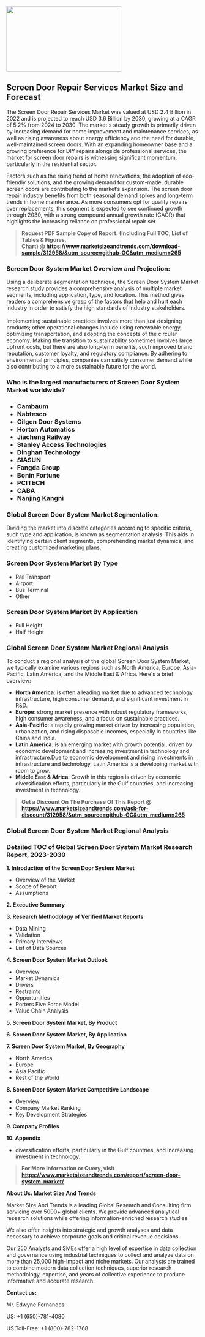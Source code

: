 <p><img class="alignnone size-medium wp-image-20088" src="https://ffe5etoiles.com/wp-content/uploads/2024/12/MST1-300x171.png" alt="" width="300" height="171" /></p><h2>Screen Door Repair Services Market Size and Forecast</h2><p>The Screen Door Repair Services Market was valued at USD 2.4 Billion in 2022 and is projected to reach USD 3.6 Billion by 2030, growing at a CAGR of 5.2% from 2024 to 2030. The market's steady growth is primarily driven by increasing demand for home improvement and maintenance services, as well as rising awareness about energy efficiency and the need for durable, well-maintained screen doors. With an expanding homeowner base and a growing preference for DIY repairs alongside professional services, the market for screen door repairs is witnessing significant momentum, particularly in the residential sector.</p><p>Factors such as the rising trend of home renovations, the adoption of eco-friendly solutions, and the growing demand for custom-made, durable screen doors are contributing to the market’s expansion. The screen door repair industry benefits from both seasonal demand spikes and long-term trends in home maintenance. As more consumers opt for quality repairs over replacements, this segment is expected to see continued growth through 2030, with a strong compound annual growth rate (CAGR) that highlights the increasing reliance on professional repair ser</p><blockquote id="" class=""><strong>Request PDF Sample Copy of Report: (Including Full TOC, List of Tables &amp; Figures, Chart)&nbsp;@&nbsp;<strong><a href="https://www.marketsizeandtrends.com/download-sample/312958/&utm_source=github-GC&utm_medium=265" target="_blank">https://www.marketsizeandtrends.com/download-sample/312958/&utm_source=github-GC&utm_medium=265</a></strong></strong></blockquote><h3 id="" class="">Screen Door System Market&nbsp;Overview and Projection:</h3><p id="" class="">Using a deliberate segmentation technique, the Screen Door System Market research study provides a comprehensive analysis of multiple market segments, including application, type, and location. This method gives readers a comprehensive grasp of the factors that help and hurt each industry in order to satisfy the high standards of industry stakeholders. <br /> <br />Implementing sustainable practices involves more than just designing products; other operational changes include using renewable energy, optimizing transportation, and adopting the concepts of the circular economy. Making the transition to sustainability sometimes involves large upfront costs, but there are also long-term benefits, such improved brand reputation, customer loyalty, and regulatory compliance. By adhering to environmental principles, companies can satisfy consumer demand while also contributing to a more sustainable future for the world.</p><h3 id="" class="">Who is the largest manufacturers of&nbsp;Screen Door System Market worldwide?</h3><h3 class=""><p><ul><li>Cambaum </li><li> Nabtesco </li><li> Gilgen Door Systems </li><li> Horton Automatics </li><li> Jiacheng Railway </li><li> Stanley Access Technologies </li><li> Dinghan Technology </li><li> SIASUN </li><li> Fangda Group </li><li> Bonin Fortune </li><li> PCITECH </li><li> CABA </li><li> Nanjing Kangni</li></ul></p></h3><h3 id="" class="">Global&nbsp;Screen Door System Market Segmentation:</h3><p id="" class="">Dividing the market into discrete categories according to specific criteria, such type and application, is known as segmentation analysis. This aids in identifying certain client segments, comprehending market dynamics, and creating customized marketing plans.</p><h3 id="" class="">Screen Door System Market&nbsp;By Type</h3><p><p><ul><li>Rail Transport</li><li> Airport</li><li> Bus Terminal</li><li> Other</p></li></ul></p></p><h3 id="" class="">Screen Door System Market&nbsp;By Application</h3><p class=""><p><ul><li>Full Height</li><li> Half Height</li></ul></p></p><h3 id="" class="">Global Screen Door System Market Regional Analysis</h3><p id="" class="">To conduct a regional analysis of the global Screen Door System Market, we typically examine various regions such as North America, Europe, Asia-Pacific, Latin America, and the Middle East &amp; Africa. Here's a brief overview:</p><ul><li><strong>North America</strong>: is often a leading market due to advanced technology infrastructure, high consumer demand, and significant investment in R&amp;D.</li><li><strong>Europe</strong>: strong market presence with robust regulatory frameworks, high consumer awareness, and a focus on sustainable practices.</li><li><strong>Asia-Pacific</strong>: a rapidly growing market driven by increasing population, urbanization, and rising disposable incomes, especially in countries like China and India.</li><li><strong>Latin America</strong>: is an emerging market with growth potential, driven by economic development and increasing investment in technology and infrastructure.Due to economic development and rising investments in infrastructure and technology, Latin America is a developing market with room to grow.</li><li><strong>Middle East &amp; Africa</strong>: Growth in this region is driven by economic diversification efforts, particularly in the Gulf countries, and increasing investment in technology.</li></ul><blockquote id="" class=""><strong>Get a Discount On The Purchase Of This Report @ <strong><a href="https://www.marketsizeandtrends.com/ask-for-discount/312958/&utm_source=github-GC&utm_medium=265" target="_blank">https://www.marketsizeandtrends.com/ask-for-discount/312958/&utm_source=github-GC&utm_medium=265</a></strong></strong></blockquote><h3 id="" class="">Global Screen Door System Market Regional Analysis</h3><h3 id="" class="">Detailed TOC of Global Screen Door System Market Research Report, 2023-2030</h3><p id="" class=""><strong>1. Introduction of the Screen Door System Market</strong></p><ul><li>Overview of the Market</li><li>Scope of Report</li><li>Assumptions</li></ul><p id="" class=""><strong>2. Executive Summary</strong></p><p id="" class=""><strong>3. Research Methodology of Verified Market Reports</strong></p><ul><li>Data Mining</li><li>Validation</li><li>Primary Interviews</li><li>List of Data Sources</li></ul><p id="" class=""><strong>4. Screen Door System Market Outlook</strong></p><ul><li>Overview</li><li>Market Dynamics</li><li>Drivers</li><li>Restraints</li><li>Opportunities</li><li>Porters Five Force Model</li><li>Value Chain Analysis</li></ul><p id="" class=""><strong>5. Screen Door System Market, By Product</strong></p><p id="" class=""><strong>6. Screen Door System Market, By Application</strong></p><p id="" class=""><strong>7. Screen Door System Market, By Geography</strong></p><ul><li>North America</li><li>Europe</li><li>Asia Pacific</li><li>Rest of the World</li></ul><p id="" class=""><strong>8. Screen Door System Market Competitive Landscape</strong></p><ul><li>Overview</li><li>Company Market Ranking</li><li>Key Development Strategies</li></ul><p id="" class=""><strong>9. Company Profiles</strong></p><p id="" class=""><strong>10. Appendix</strong></p><ul><li>diversification efforts, particularly in the Gulf countries, and increasing investment in technology.</li></ul><blockquote id="" class=""><strong>For More Information or Query, visit <strong><strong><a href="https://www.marketsizeandtrends.com/report/screen-door-system-market/" target="_blank">https://www.marketsizeandtrends.com/report/screen-door-system-market/</a></strong></strong></strong></blockquote><p id="" class=""><strong>About Us: Market Size And Trends</strong></p><p id="" class="">Market Size And Trends is a leading Global Research and Consulting firm servicing over 5000+ global clients. We provide advanced analytical research solutions while offering information-enriched research studies.</p><p id="" class="">We also offer insights into strategic and growth analyses and data necessary to achieve corporate goals and critical revenue decisions.</p><p id="" class="">Our 250 Analysts and SMEs offer a high level of expertise in data collection and governance using industrial techniques to collect and analyze data on more than 25,000 high-impact and niche markets. Our analysts are trained to combine modern data collection techniques, superior research methodology, expertise, and years of collective experience to produce informative and accurate research.</p><p id="" class=""><strong>Contact us:</strong></p><p id="" class="">Mr. Edwyne Fernandes</p><p id="" class="">US: +1 (650)-781-4080</p><p id="" class="">US Toll-Free: +1 (800)-782-1768</p>

